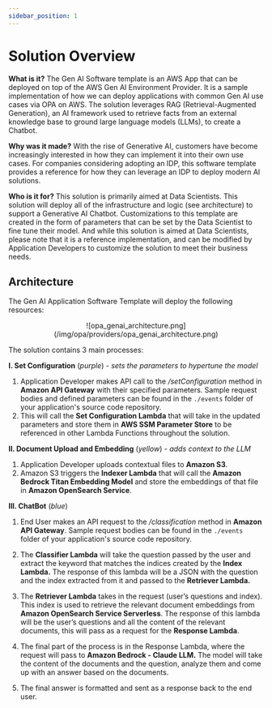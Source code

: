 ```yaml
---
sidebar_position: 1
---
```


# Solution Overview


**What is it?**
The Gen AI Software template is an AWS App that can be deployed on top of the AWS Gen AI Environment Provider. It is a sample implementation of how we can deploy applications with common Gen AI use cases via OPA on AWS. The solution leverages RAG (Retrieval-Augmented Generation), an AI framework used to retrieve facts from an external knowledge base to ground large language models (LLMs), to create a Chatbot.

**Why was it made?**
With the rise of Generative AI, customers have become increasingly interested in how they can implement it into their own use cases.  For companies considering adopting an IDP, this software template provides a reference for how they can leverage an IDP to deploy modern AI solutions.  

**Who is it for?**
This solution is primarily aimed at Data Scientists. This solution will deploy all of the infrastructure and logic (see architecture) to support a Generative AI Chatbot. Customizations to this template are created in the form of parameters that can be set by the Data Scientist to fine tune their model. And while this solution is aimed at Data Scientists, please note that it is a reference implementation, and can be modified by Application Developers to customize the solution to meet their business needs.

## Architecture

The Gen AI Application Software Template will deploy the following resources:
<p align="center">
![opa_genai_architecture.png](/img/opa/providers/opa_genai_architecture.png)
</p>
The solution contains 3 main processes:

**I. Set Configuration** (*purple*) - *sets the parameters to hypertune the model*

1. Application Developer makes API call to the */setConfiguration* method in **Amazon API Gateway** with their specified parameters. Sample request bodies and defined parameters can be found in the `./events` folder of your application's source code repository.
2. This will call the **Set Configuration Lambda** that will take in the updated parameters and store them in **AWS SSM Parameter Store** to be referenced in other Lambda Functions throughout the solution.

**II. Document Upload and Embedding** (*yellow*) - *adds context to the LLM*

1. Application Developer uploads contextual files to **Amazon S3**.
2. Amazon S3 triggers the **Indexer Lambda** that will call the **Amazon Bedrock Titan Embedding Model** and store the embeddings of that file in **Amazon OpenSearch Service**.

**III. ChatBot** (*blue*)

1. End User makes an API request to the */classification* method in **Amazon API Gateway**. Sample request bodies can be found in the `./events` folder of your application's source code repository.

2. The **Classifier Lambda** will take the question passed by the user and extract the keyword that matches the indices created by the **Index Lambda.** The response of this lambda will be a JSON with the question and the index extracted from it and passed to the **Retriever Lambda.**

3. The **Retriever Lambda** takes in the request (user’s questions and index). This index is used to retrieve the relevant document embeddings from **Amazon OpenSearch Service Serverless**. The response of this lambda will be the user’s questions and all the content of the relevant documents, this will pass as a request for the **Response Lambda**.

4.  The final part of the process is in the Response Lambda, where the request will pass to **Amazon Bedrock - Claude LLM.** The model will take the content of the documents and the question, analyze them and come up with an answer based on the documents.

5. The final answer is formatted and sent as a response back to the end user.
